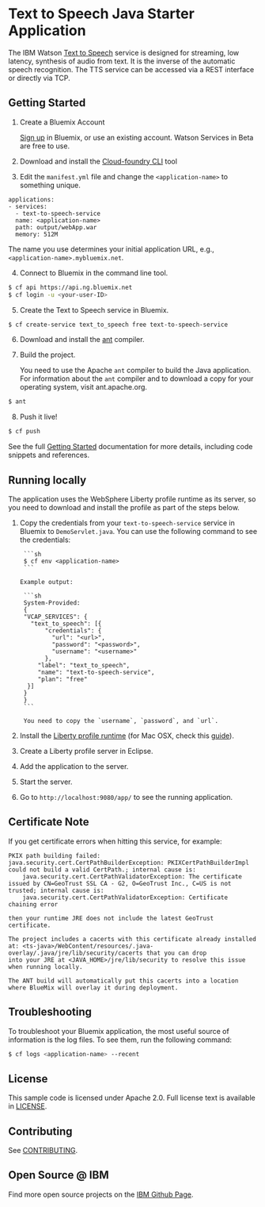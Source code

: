 # Text to Speech Java Starter Application

  The IBM Watson [Text to Speech][service_url] service is designed for streaming, low latency, synthesis of audio from text. It is the inverse of the automatic speech recognition. The TTS service can be accessed via a REST interface or directly via TCP.

## Getting Started

1. Create a Bluemix Account

    [Sign up][sign_up] in Bluemix, or use an existing account. Watson Services in Beta are free to use.

2. Download and install the [Cloud-foundry CLI][cloud_foundry] tool

3. Edit the `manifest.yml` file and change the `<application-name>` to something unique.
  ```none
  applications:
  - services:
    - text-to-speech-service
    name: <application-name>
    path: output/webApp.war
    memory: 512M
  ```

  The name you use determines your initial application URL, e.g.,
  `<application-name>.mybluemix.net`.

4. Connect to Bluemix in the command line tool.
  ```sh
  $ cf api https://api.ng.bluemix.net
  $ cf login -u <your-user-ID>
  ```

5. Create the Text to Speech service in Bluemix.
  ```sh
  $ cf create-service text_to_speech free text-to-speech-service
  ```

6. Download and install the [ant][ant] compiler.

7. Build the project.

   You need to use the Apache `ant` compiler to build the Java application.
   For information about the `ant` compiler and to download a copy for your
   operating system, visit ant.apache.org.

  ```sh
  $ ant
  ```

8. Push it live!
  ```sh
  $ cf push
  ```

   See the full [Getting Started][getting_started] documentation for more
   details, including code snippets and references.

## Running locally

  The application uses the WebSphere Liberty profile runtime as its server,
  so you need to download and install the profile as part of the steps below.

1. Copy the credentials from your `text-to-speech-service` service in Bluemix to
   `DemoServlet.java`. You can use the following command to see the
   credentials:

	    ```sh
	    $ cf env <application-name>
	    ```

	   Example output:

	    ```sh
	    System-Provided:
	    {
	    "VCAP_SERVICES": {
	      "text_to_speech": [{
	          "credentials": {
	            "url": "<url>",
	            "password": "<password>",
	            "username": "<username>"
	          },
	        "label": "text_to_speech",
	        "name": "text-to-speech-service",
	        "plan": "free"
	     }]
	    }
	    }
	    ```

  		You need to copy the `username`, `password`, and `url`.

2. Install the [Liberty profile runtime][liberty] (for Mac OSX, check this
   [guide][liberty_mac]).

3. Create a Liberty profile server in Eclipse.

4. Add the application to the server.

5. Start the server.

6. Go to `http://localhost:9080/app/` to see the running application.

## Certificate Note

  If you get certificate errors when hitting this service, for example:

	PKIX path building failed: java.security.cert.CertPathBuilderException: PKIXCertPathBuilderImpl could not build a valid CertPath.; internal cause is:
		java.security.cert.CertPathValidatorException: The certificate issued by CN=GeoTrust SSL CA - G2, O=GeoTrust Inc., C=US is not trusted; internal cause is: 
		java.security.cert.CertPathValidatorException: Certificate chaining error
	
	then your runtime JRE does not include the latest GeoTrust certificate.
	
	The project includes a cacerts with this certificate already installed at: <ts-java>/WebContent/resources/.java-overlay/.java/jre/lib/security/cacerts that you can drop
	into your JRE at <JAVA_HOME>/jre/lib/security to resolve this issue when running locally.
	
	The ANT build will automatically put this cacerts into a location where BlueMix will overlay it during deployment.	

## Troubleshooting

  To troubleshoot your Bluemix application, the most useful source of
  information is the log files. To see them, run the following command:

  ```sh
  $ cf logs <application-name> --recent
  ```

## License

  This sample code is licensed under Apache 2.0. Full license text is available in [LICENSE](LICENSE).

## Contributing

  See [CONTRIBUTING](CONTRIBUTING.md).

## Open Source @ IBM

  Find more open source projects on the
  [IBM Github Page](http://ibm.github.io/).

[service_url]: http://www.ibm.com/smarterplanet/us/en/ibmwatson/developercloud/text-to-speech.html
[cloud_foundry]: https://github.com/cloudfoundry/cli
[getting_started]: http://www.ibm.com/smarterplanet/us/en/ibmwatson/developercloud/doc/getting_started/
[sign_up]: https://apps.admin.ibmcloud.com/manage/trial/bluemix.html?cm_mmc=WatsonDeveloperCloud-_-LandingSiteGetStarted-_-x-_-CreateAnAccountOnBluemixCLI
[liberty]: https://developer.ibm.com/wasdev/downloads/
[liberty_mac]: http://www.stormacq.com/how-to-install-websphere-8-5-liberty-profile-on-mac/
[ant]: http://ant.apache.org/bindownload.cgi